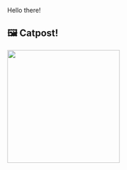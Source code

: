Hello there!



## 🖼️ Catpost!

<sub>
    <img src="https://cdn2.thecatapi.com/images/9tDwpppay.jpg" height="256">
</sub>


